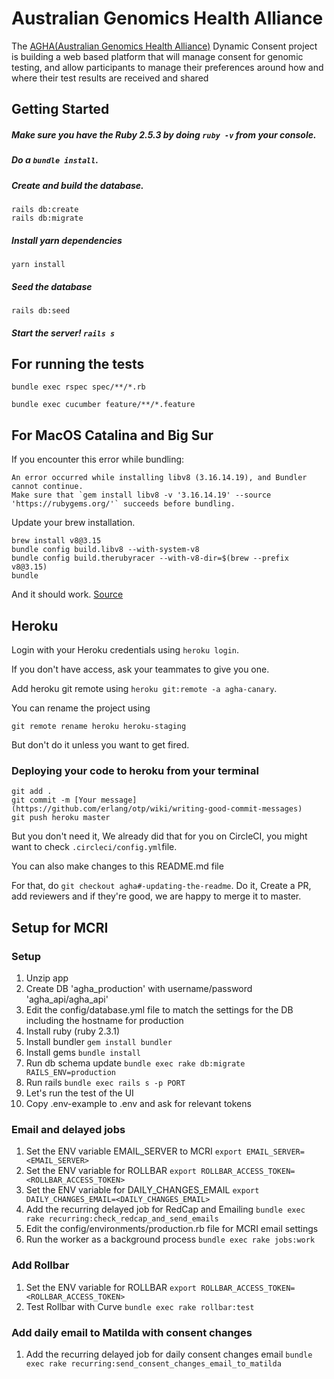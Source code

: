 # Australian Genomics Health Alliance

The [AGHA(Australian Genomics Health Alliance)](https://circleci.com/gh/Curve-Tomorrow/agha/tree/master) Dynamic Consent project is building a web based platform that will manage consent for genomic testing, and allow participants to manage their preferences around how and where their test results are received and shared

Getting Started
----------------------
##### Make sure you have the Ruby 2.5.3 by doing `ruby -v` from your console.

##### Do a `bundle install`.

##### Create and build the database.

```shell
rails db:create
rails db:migrate
```

##### Install yarn dependencies

```shell
yarn install
```


##### Seed the database

```shell
rails db:seed
```

##### Start the server! `rails s`

## For running the tests
`bundle exec rspec spec/**/*.rb`

`bundle exec cucumber feature/**/*.feature`


For MacOS Catalina and Big Sur
----------------------

If you encounter this error while bundling:

```
An error occurred while installing libv8 (3.16.14.19), and Bundler
cannot continue.
Make sure that `gem install libv8 -v '3.16.14.19' --source
'https://rubygems.org/'` succeeds before bundling.
```

Update your brew installation.

```shell
brew install v8@3.15
bundle config build.libv8 --with-system-v8
bundle config build.therubyracer --with-v8-dir=$(brew --prefix v8@3.15)
bundle
```

And it should work. [Source](https://stackoverflow.com/questions/27875073/an-error-occurred-while-installing-libv8-3-16-14-7-and-bundler-cannot-continu)

Heroku
----------------------
Login with your Heroku credentials using `heroku login`.

If you don't have access, ask your teammates to give you one.

Add heroku git remote using `heroku git:remote -a agha-canary`.

You can rename the project using 

`git remote rename heroku heroku-staging`

But don't do it unless you want to get fired.

### Deploying your code to heroku from your terminal
```shell
git add .
git commit -m [Your message](https://github.com/erlang/otp/wiki/writing-good-commit-messages)
git push heroku master
```

But you don't need it, We already did that for you on CircleCI, you might want to check `.circleci/config.yml`file.

You can also make changes to this README.md file

For that, do `git checkout agha#-updating-the-readme`. Do it, Create a PR, add reviewers and if they're good, we are happy to merge it to master.


## Setup for MCRI

### Setup
 1. Unzip app
 1. Create DB 'agha_production' with username/password 'agha_api/agha_api' 
 1. Edit the config/database.yml file to match the settings for the DB including the hostname for production
 1. Install ruby (ruby 2.3.1)
 1. Install bundler `gem install bundler`
 1. Install gems `bundle install`
 1. Run db schema update `bundle exec rake db:migrate RAILS_ENV=production`
 1. Run rails `bundle exec rails s -p PORT`
 1. Let's run the test of the UI
 1. Copy .env-example to .env and ask for relevant tokens
 
### Email and delayed jobs
 1. Set the ENV variable EMAIL_SERVER to MCRI `export EMAIL_SERVER=<EMAIL_SERVER>`
 1. Set the ENV variable for ROLLBAR `export ROLLBAR_ACCESS_TOKEN=<ROLLBAR_ACCESS_TOKEN>`
 1. Set the ENV variable for DAILY_CHANGES_EMAIL `export DAILY_CHANGES_EMAIL=<DAILY_CHANGES_EMAIL>`
 1. Add the recurring delayed job for RedCap and Emailing `bundle exec rake recurring:check_redcap_and_send_emails`
 1. Edit the config/environments/production.rb file for MCRI email settings
 1. Run the worker as a background process `bundle exec rake jobs:work`
 
### Add Rollbar
 1. Set the ENV variable for ROLLBAR `export ROLLBAR_ACCESS_TOKEN=<ROLLBAR_ACCESS_TOKEN>`
 1. Test Rollbar with Curve `bundle exec rake rollbar:test`

### Add daily email to Matilda with consent changes
 1. Add the recurring delayed job for daily consent changes email `bundle exec rake recurring:send_consent_changes_email_to_matilda`
